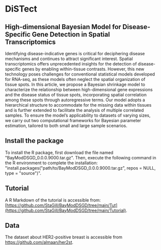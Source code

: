 # DiSTect

## High-dimensional Bayesian Model for Disease-Specific Gene Detection in Spatial Transcriptomics

Identifying disease-indicative genes is critical for deciphering disease mechanisms and continues to attract significant interest. Spatial transcriptomics offers unprecedented insights for
the detection of disease-specific genes by enabling within-tissue contrasts. However, this new
technology poses challenges for conventional statistical models developed for RNA-seq, as
these models often neglect the spatial organization of tissue spots. In this article, we propose
a Bayesian shrinkage model to characterize the relationship between high-dimensional gene
expressions and the disease status of tissue spots, incorporating spatial correlation among
these spots through autoregressive terms. Our model adopts a hierarchical structure to
accommodate for the missing data within tissues and is further extended to facilitate the
analysis of multiple correlated samples. To ensure the model’s applicability to datasets of
varying sizes, we carry out two computational frameworks for Bayesian parameter estimation, tailored to both small and large sample scenarios. 

## Install the package
To install the R package, first download the file named "BayModDSGD_0.0.0.9000.tar.gz". Then, execute the following command in the R environment to complete the installation: "install.packages("path/to/BayModDSGD_0.0.0.9000.tar.gz", repos = NULL, type = "source")".



## Tutorial

A R Markdown of the tutorial is accessible from: [https://github.com/StaGill/BayModDSGD/tree/main/Tut](https://github.com/StaGill/BayModDSGD/tree/main/Tutorial).

## Data

The dataset about HER2-positive breast is accessible from https://github.com/almaan/her2st.
